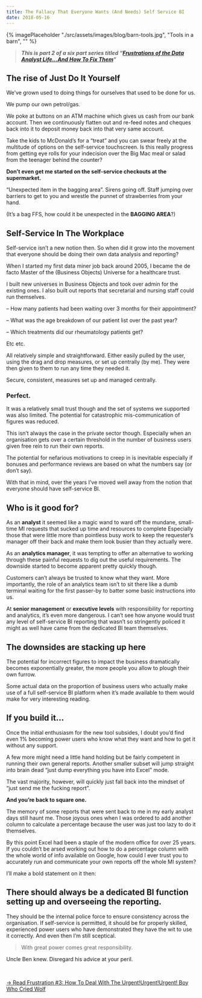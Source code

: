 ```yaml
---
title: The Fallacy That Everyone Wants (And Needs) Self Service BI
date: 2018-05-16
---
```

{% imagePlaceholder "./src/assets/images/blog/barn-tools.jpg", "Tools in a barn", "" %}

> **_This is part 2 of a six part series titled &#8220;[Frustrations of the Data Analyst Life&#8230;And How To Fix Them](/articles/frustrations-of-the-data-analyst-life)&#8220;_**

## The rise of Just Do It Yourself

We’ve grown used to doing things for ourselves that used to be done for us.

We pump our own petrol/gas.

We poke at buttons on an ATM machine which gives us cash from our bank account. Then we continuously flatten out and re-feed notes and cheques back into it to deposit money back into that very same account.

Take the kids to McDonald’s for a “treat” and you can swear freely at the multitude of options on the self-service touchscreen. Is this really progress from getting eye rolls for your indecision over the Big Mac meal or salad from the teenager behind the counter?

**Don’t even get me started on the self-service checkouts at the supermarket.**

“Unexpected item in the bagging area”. Sirens going off. Staff jumping over barriers to get to you and wrestle the punnet of strawberries from your hand.

(It’s a bag FFS, how could it be unexpected in the **BAGGING AREA**?)

## Self-Service In The Workplace

Self-service isn’t a new notion then. So when did it grow into the movement that everyone should be doing their own data analysis and reporting?

When I started my first data miner job back around 2005, I became the de facto Master of the (Business Objects) Universe for a healthcare trust.

I built new universes in Business Objects and took over admin for the existing ones. I also built out reports that secretarial and nursing staff could run themselves.

&#8211; How many patients had been waiting over 3 months for their appointment?

&#8211; What was the age breakdown of our patient list over the past year?

&#8211; Which treatments did our rheumatology patients get?

Etc etc.

All relatively simple and straightforward. Either easily pulled by the user, using the drag and drop measures, or set up centrally (by me). They were then given to them to run any time they needed it.

Secure, consistent, measures set up and managed centrally.

### **Perfect.**

It was a relatively small trust though and the set of systems we supported was also limited. The potential for catastrophic mis-communication of figures was reduced.

This isn’t always the case in the private sector though. Especially when an organisation gets over a certain threshold in the number of business users given free rein to run their own reports.

The potential for nefarious motivations to creep in is inevitable especially if bonuses and performance reviews are based on what the numbers say (or don’t say).

With that in mind, over the years I’ve moved well away from the notion that everyone should have self-service BI.

## Who is it good for?

As an **analyst** it seemed like a magic wand to ward off the mundane, small-time MI requests that sucked up time and resources to complete Especially those that were little more than pointless busy work to keep the requester’s manager off their back and make them look busier than they actually were.

As an **analytics manager**, it was tempting to offer an alternative to working through these painful requests to dig out the useful requirements. The downside started to become apparent pretty quickly though.

Customers can’t always be trusted to know what they want. More importantly, the role of an analytics team isn’t to sit there like a dumb terminal waiting for the first passer-by to batter some basic instructions into us.

At **senior** **management** or **executive levels** with responsibility for reporting and analytics, it&#8217;s even more dangerous. I can’t see how anyone would trust any level of self-service BI reporting that wasn’t so stringently policed it might as well have came from the dedicated BI team themselves.

## The downsides are stacking up here

The potential for incorrect figures to impact the business dramatically becomes exponentially greater, the more people you allow to plough their own furrow.

Some actual data on the proportion of business users who actually make use of a full self-service BI platform when it’s made available to them would make for very interesting reading.

## If you build it&#8230;

Once the initial enthusiasm for the new tool subsides, I doubt you’d find even 1% becoming power users who know what they want and how to get it without any support.

A few more might need a little hand holding but be fairly competent in running their own general reports. Another smaller subset will jump straight into brain dead “just dump everything you have into Excel” mode.

The vast majority, however, will quickly just fall back into the mindset of “just send me the fucking report”.

**And you&#8217;re back to square one.**

The memory of some reports that were sent back to me in my early analyst days still haunt me. Those joyous ones when I was ordered to add another column to calculate a percentage because the user was just too lazy to do it themselves.

By this point Excel had been a staple of the modern office for over 25 years. If you couldn’t be arsed working out how to do a percentage column with the whole world of info available on Google, how could I ever trust you to accurately run and communicate your own reports off the whole MI system?

I’ll make a bold statement on it then:

## There should always be a dedicated BI function setting up and overseeing the reporting.

They should be the internal police force to ensure consistency across the organisation. If self-service is permitted, it should be for properly skilled, experienced power users who have demonstrated they have the wit to use it correctly. And even then I&#8217;m still sceptical.

> With great power comes great responsibility.

Uncle Ben knew. Disregard his advice at your peril.

&nbsp;

[-> Read Frustration #3: How To Deal With The Urgent!Urgent!Urgent! Boy Who Cried Wolf](/articles/the-urgenturgenturgent-boy-who-cried-wolf)